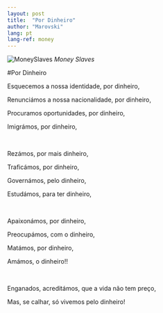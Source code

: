```yaml
---
layout: post
title:  "Por Dinheiro"
author: "Marovski"
lang: pt
lang-ref: money
---
```


![MoneySlaves](https://truththeory.com/wp-content/uploads/2018/11/dolla.jpg)
_Money Slaves_

#Por Dinheiro

<p>Esquecemos a nossa identidade, por dinheiro,
</P>
<p>Renunciámos a nossa nacionalidade, por dinheiro,
</p>
<p>Procuramos oportunidades, por dinheiro,</p>
<p>Imigrámos, por dinheiro,</p>
<br>
<p>Rezámos, por mais dinheiro,</p>
<p>Traficámos, por dinheiro,</p>
<p>Governámos, pelo dinheiro,</p>
<p>Estudámos, para ter dinheiro,</p>
<br>

<p>Apaixonámos, por dinheiro,</p>
<p>Preocupámos, com o dinheiro,</p>
<p>Matámos, por dinheiro,</p>
<p>Amámos, o dinheiro!!</p>
<br>
<p>Enganados, acreditámos, que a vida não tem preço,</p>
<p>Mas, se calhar, só vivemos pelo dinheiro!</p>
